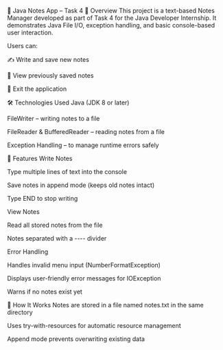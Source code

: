 📒 Java Notes App – Task 4
📌 Overview
This project is a text-based Notes Manager developed as part of Task 4 for the Java Developer Internship.
It demonstrates Java File I/O, exception handling, and basic console-based user interaction.

Users can:

✍ Write and save new notes

📖 View previously saved notes

🚪 Exit the application

🛠 Technologies Used
Java (JDK 8 or later)

FileWriter – writing notes to a file

FileReader & BufferedReader – reading notes from a file

Exception Handling – to manage runtime errors safely

📂 Features
Write Notes

Type multiple lines of text into the console

Save notes in append mode (keeps old notes intact)

Type END to stop writing

View Notes

Read all stored notes from the file

Notes separated with a ---- divider

Error Handling

Handles invalid menu input (NumberFormatException)

Displays user-friendly error messages for IOException

Warns if no notes exist yet

📜 How It Works
Notes are stored in a file named notes.txt in the same directory

Uses try-with-resources for automatic resource management

Append mode prevents overwriting existing data
